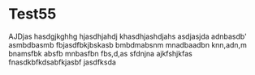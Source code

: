# Test55
AJDjas
hasdgjkghhg
hjasdhjahdj
khasdhjashdjahs
asdjasjda
adnbasdb'
asmbdbasmb
fbjasdfbkjbskasb
bmbdmabsnm
mnadbaadbn
knn,adn,m
bnamsfbk
absfb
mnbasfbn
fbs,d,as
sfdnjna
ajkfshjkfas
fnasdkbfkdsabfkjasbf
jasdfksda
